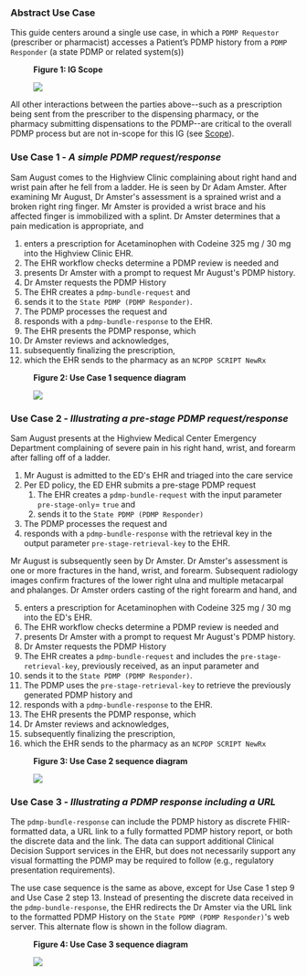 ### Abstract Use Case
This guide centers around a single use case, in which a `PDMP Requestor` (prescriber or pharmacist) accesses a Patient’s PDMP history from a `PDMP Responder` (a state PDMP or related system(s))

<div>
<figure class="figure">
<figcaption class="figure-caption"><strong>Figure 1: IG Scope</strong></figcaption>
  <p>
  <img src="pdmp-overview-scope.png" style="float:none">  
  </p>
</figure>
</div>

All other interactions between the parties above--such as a prescription being sent from the prescriber to the dispensing pharmacy, or the pharmacy submitting dispensations to the PDMP--are critical to the overall PDMP process but are not in-scope for this IG (see [Scope](index.html#scope)). 

<p></p>

### Use Case 1 - *A simple PDMP request/response*

Sam August comes to the Highview Clinic complaining about right hand and wrist pain after he fell from a ladder.  He is seen by Dr Adam Amster.  After examining Mr August, Dr Amster's assessment is a sprained wrist and a broken right ring finger.  Mr Amster is provided a wrist brace and his affected finger is immobilized with a splint.  Dr Amster determines that a pain medication is appropriate, and 
1. enters a prescription for Acetaminophen with Codeine 325 mg / 30 mg into the Highview Clinic EHR.  
1. The EHR workflow checks determine a PDMP review is needed and 
1. presents Dr Amster with a prompt to request Mr August's PDMP history.
1. Dr Amster requests the PDMP History
1. The EHR creates a `pdmp-bundle-request` and 
1. sends it to the `State PDMP (PDMP Responder)`.
1. The PDMP processes the request and 
1. responds with a `pdmp-bundle-response` to the EHR.  
1. The EHR presents the PDMP response, which
1. Dr Amster reviews and acknowledges,
1. subsequently finalizing the prescription,
1. which the EHR sends to the pharmacy as an `NCPDP SCRIPT NewRx`

<div>
<figure class="figure">
<figcaption class="figure-caption"><strong>Figure 2: Use Case 1 sequence diagram</strong></figcaption>
  <p>
  <img src="use-case-1-sequence.png" style="float:none">  
  </p>
</figure>
</div>

<p></p>

### Use Case 2 - *Illustrating a pre-stage PDMP request/response*

Sam August presents at the Highview Medical Center Emergency Department complaining of severe pain in his right hand, wrist, and forearm after falling off of a ladder.  
1. Mr August is admitted to the ED's EHR and triaged into the care service
1. Per ED policy, the ED EHR submits a pre-stage PDMP request
    1. The EHR creates a `pdmp-bundle-request` with the input parameter `pre-stage-only`= `true` and 
    1. sends it to the `State PDMP (PDMP Responder)`
1. The PDMP processes the request and 
1. responds with a `pdmp-bundle-response` with the retrieval key in the output parameter `pre-stage-retrieval-key` to the EHR.

Mr August is subsequently seen by Dr Amster.  Dr Amster's assessment is one or more fractures in the hand, wrist, and forearm.  Subsequent radiology images confirm fractures of the lower right ulna and multiple metacarpal and phalanges.  Dr Amster orders casting of the right forearm and hand, and  

5. enters a prescription for Acetaminophen with Codeine 325 mg / 30 mg into the ED's EHR.  
1. The EHR workflow checks determine a PDMP review is needed and 
1. presents Dr Amster with a prompt to request Mr August's PDMP history.
1. Dr Amster requests the PDMP History
1. The EHR creates a `pdmp-bundle-request` and includes the `pre-stage-retrieval-key`, previously received, as an input parameter and
1. sends it to the `State PDMP (PDMP Responder)`.
1. The PDMP uses the `pre-stage-retrieval-key` to retrieve the previously generated PDMP history and 
1. responds with a `pdmp-bundle-response` to the EHR.  
1. The EHR presents the PDMP response, which
1. Dr Amster reviews and acknowledges,
1. subsequently finalizing the prescription,
1. which the EHR sends to the pharmacy as an `NCPDP SCRIPT NewRx`

<div>
<figure class="figure">
<figcaption class="figure-caption"><strong>Figure 3: Use Case 2 sequence diagram</strong></figcaption>
  <p>
  <img src="use-case-2-sequence.png" style="float:none">  
  </p>
</figure>
</div>

<p></p>

### Use Case 3 - *Illustrating a PDMP response including a URL*

The `pdmp-bundle-response` can include the PDMP history as discrete FHIR-formatted data, a URL link to a fully formatted PDMP history report, or both the discrete data and the link.  The data can support additional Clinical Decision Support services in the EHR, but does not necessarily support any visual formatting the PDMP may be required to follow (e.g., regulatory presentation requirements).

The use case sequence is the same as above, except for Use Case 1 step 9 and Use Case 2 step 13.  Instead of presenting the discrete data received in the `pdmp-bundle-response`, the EHR redirects the Dr Amster via the URL link to the formatted PDMP History on the `State PDMP (PDMP Responder)`'s web server.  This alternate flow is shown in the follow diagram.

<div>
<figure class="figure">
<figcaption class="figure-caption"><strong>Figure 4: Use Case 3 sequence diagram</strong></figcaption>
  <p>
  <img src="use-case-3-sequence.png" style="float:none">  
  </p>
</figure>
</div>

<p></p>


